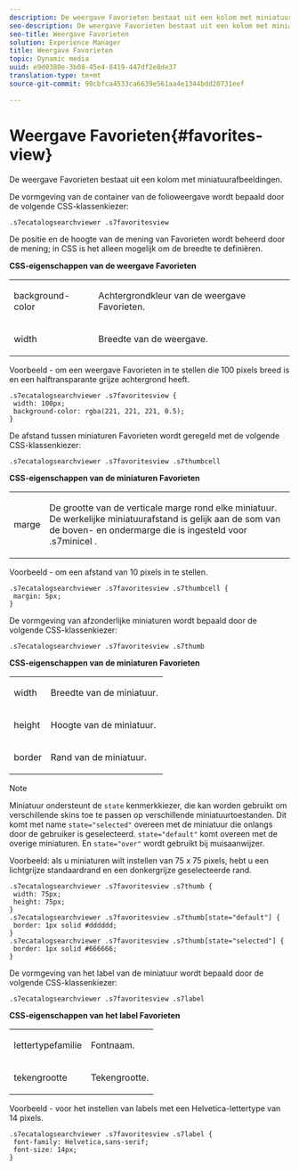 ```yaml
---
description: De weergave Favorieten bestaat uit een kolom met miniatuurafbeeldingen.
seo-description: De weergave Favorieten bestaat uit een kolom met miniatuurafbeeldingen.
seo-title: Weergave Favorieten
solution: Experience Manager
title: Weergave Favorieten
topic: Dynamic media
uuid: e9d0380e-3b08-45e4-8419-447df2e8de37
translation-type: tm+mt
source-git-commit: 90cbfca4533ca6639e561aa4e1344bdd20731eef

---
```



# Weergave Favorieten{#favorites-view}

De weergave Favorieten bestaat uit een kolom met miniatuurafbeeldingen.

<!--<a id="section_B6EFCCADB5A5495DAE6BBE42F7F405CB"></a>-->

De vormgeving van de container van de folioweergave wordt bepaald door de volgende CSS-klassenkiezer:

```
.s7ecatalogsearchviewer .s7favoritesview
```

De positie en de hoogte van de mening van Favorieten wordt beheerd door de mening; in CSS is het alleen mogelijk om de breedte te definiëren.

**CSS-eigenschappen van de weergave Favorieten**

<table id="table_C48C56E696304C9BAFEE71BA9EA9A174"> 
 <tbody> 
  <tr> 
   <td colname="col1"> <p> <span class="codeph"> background-color </span> </p> </td> 
   <td colname="col2"> <p> Achtergrondkleur van de weergave Favorieten. </p> </td> 
  </tr> 
  <tr> 
   <td colname="col1"> <p> <span class="codeph"> width </span> </p> </td> 
   <td colname="col2"> <p>Breedte van de weergave. </p> </td> 
  </tr> 
 </tbody> 
</table>

Voorbeeld - om een weergave Favorieten in te stellen die 100 pixels breed is en een halftransparante grijze achtergrond heeft.

```
.s7ecatalogsearchviewer .s7favoritesview { 
 width: 100px; 
 background-color: rgba(221, 221, 221, 0.5); 
}
```

De afstand tussen miniaturen Favorieten wordt geregeld met de volgende CSS-klassenkiezer:

```
.s7ecatalogsearchviewer .s7favoritesview .s7thumbcell
```

**CSS-eigenschappen van de miniaturen Favorieten**

<table id="table_EED8CE63D805458196DE0E87C7E9945F"> 
 <tbody> 
  <tr> 
   <td colname="col1"> <p> <span class="codeph"> marge </span> </p> </td> 
   <td colname="col2"> <p> De grootte van de verticale marge rond elke miniatuur. De werkelijke miniatuurafstand is gelijk aan de som van de boven- en ondermarge die is ingesteld voor <span class="codeph"> .s7minicel </span>. </p> </td> 
  </tr> 
 </tbody> 
</table>

Voorbeeld - om een afstand van 10 pixels in te stellen.

```
.s7ecatalogsearchviewer .s7favoritesview .s7thumbcell { 
 margin: 5px; 
}
```

De vormgeving van afzonderlijke miniaturen wordt bepaald door de volgende CSS-klassenkiezer:

```
.s7ecatalogsearchviewer .s7favoritesview .s7thumb
```

**CSS-eigenschappen van de miniaturen Favorieten**

<table id="table_6F5B1438CAFA49E9B33400C6970ABDA1"> 
 <tbody> 
  <tr> 
   <td colname="col1"> <p> <span class="codeph"> width </span> </p> </td> 
   <td colname="col2"> <p>Breedte van de miniatuur. </p> </td> 
  </tr> 
  <tr> 
   <td colname="col1"> <p> <span class="codeph"> height </span> </p> </td> 
   <td colname="col2"> <p>Hoogte van de miniatuur. </p> </td> 
  </tr> 
  <tr> 
   <td colname="col1"> <p> <span class="codeph"> border </span> </p> </td> 
   <td colname="col2"> <p>Rand van de miniatuur. </p> </td> 
  </tr> 
 </tbody> 
</table>

>[!NOTE]
>
>Miniatuur ondersteunt de `state` kenmerkkiezer, die kan worden gebruikt om verschillende skins toe te passen op verschillende miniatuurtoestanden. Dit komt met name `state="selected"` overeen met de miniatuur die onlangs door de gebruiker is geselecteerd. `state="default"` komt overeen met de overige miniaturen. En `state="over"` wordt gebruikt bij muisaanwijzer.

Voorbeeld: als u miniaturen wilt instellen van 75 x 75 pixels, hebt u een lichtgrijze standaardrand en een donkergrijze geselecteerde rand.

```
.s7ecatalogsearchviewer .s7favoritesview .s7thumb { 
 width: 75px; 
 height: 75px;  
} 
.s7ecatalogsearchviewer .s7favoritesview .s7thumb[state="default"] { 
 border: 1px solid #dddddd; 
} 
.s7ecatalogsearchviewer .s7favoritesview .s7thumb[state="selected"] { 
 border: 1px solid #666666; 
}
```

De vormgeving van het label van de miniatuur wordt bepaald door de volgende CSS-klassenkiezer:

```
.s7ecatalogsearchviewer .s7favoritesview .s7label
```

**CSS-eigenschappen van het label Favorieten**

<table id="table_B41339A16ACB46CB87D3EB1FD05FA2CD"> 
 <tbody> 
  <tr> 
   <td colname="col1"> <p> <span class="codeph"> lettertypefamilie </span> </p> </td> 
   <td colname="col2"> <p>Fontnaam. </p> </td> 
  </tr> 
  <tr> 
   <td colname="col1"> <p> <span class="codeph"> tekengrootte </span> </p> </td> 
   <td colname="col2"> <p>Tekengrootte. </p> </td> 
  </tr> 
 </tbody> 
</table>

Voorbeeld - voor het instellen van labels met een Helvetica-lettertype van 14 pixels.

```
.s7ecatalogsearchviewer .s7favoritesview .s7label { 
 font-family: Helvetica,sans-serif; 
 font-size: 14px; 
}
```

